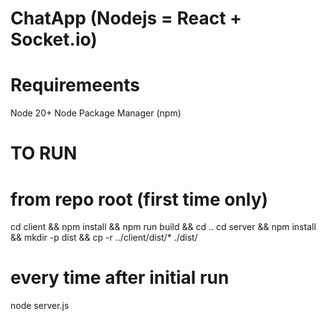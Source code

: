 # ChatApp (Nodejs = React + Socket.io)
# Requiremeents
Node 20+
Node Package Manager (npm)
# TO RUN
# from repo root (first time only)
cd client && npm install && npm run build && cd ..
cd server && npm install && mkdir -p dist && cp -r ../client/dist/* ./dist/

# every time after initial run 
node server.js
